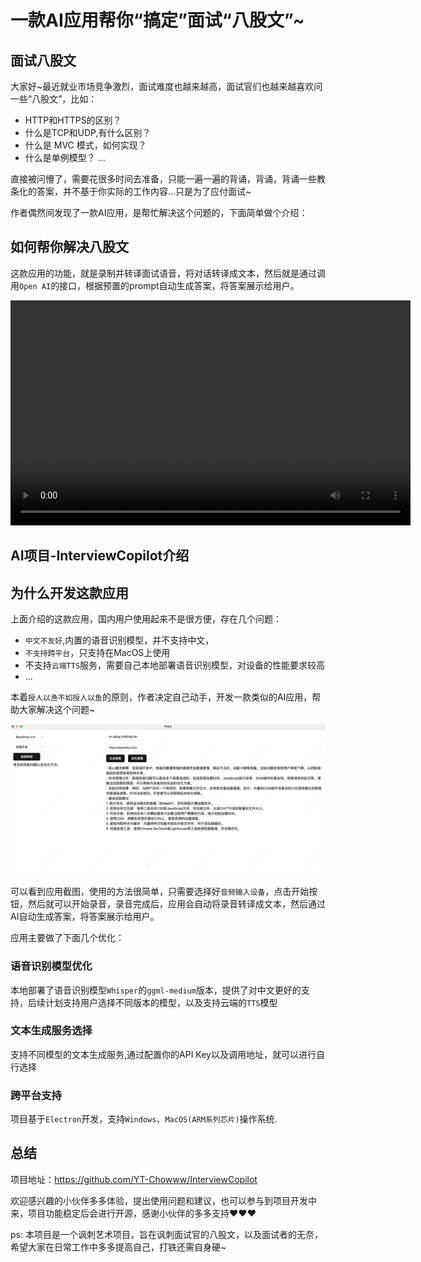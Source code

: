 # 一款AI应用帮你“搞定”面试“八股文”~

## 面试八股文

大家好~最近就业市场竞争激烈，面试难度也越来越高，面试官们也越来越喜欢问一些“八股文”，比如：

- HTTP和HTTPS的区别？
- 什么是TCP和UDP,有什么区别？
- 什么是 MVC 模式，如何实现？
- 什么是单例模型？
...

直接被问懵了，需要花很多时间去准备，只能一遍一遍的背诵，背诵，背诵一些教条化的答案，并不基于你实际的工作内容...只是为了应付面试~

作者偶然间发现了一款AI应用，是帮忙解决这个问题的，下面简单做个介绍：

## 如何帮你解决八股文

这款应用的功能，就是录制并转译面试语音，将对话转译成文本，然后就是通过调用`Open AI`的接口，根据预置的prompt自动生成答案，将答案展示给用户。

<video width="640" height="360" controls>
  <source src="./docs/cheetah.mp4" type="video/mp4">
  Your browser does not support the video tag.
</video>

## AI项目-InterviewCopilot介绍

## 为什么开发这款应用

上面介绍的这款应用，国内用户使用起来不是很方便，存在几个问题：

- `中文不友好`,内置的语音识别模型，并不支持中文，
- `不支持跨平台`，只支持在MacOS上使用
- 不支持`云端TTS`服务，需要自己本地部署语音识别模型，对设备的性能要求较高
- ...

本着`授人以渔不如授人以鱼`的原则，作者决定自己动手，开发一款类似的AI应用，帮助大家解决这个问题~

![alt text](./docs/image-introduce.png)

可以看到应用截图，使用的方法很简单，只需要选择好`音频输入设备`，点击开始按钮，然后就可以开始录音，录音完成后，应用会自动将录音转译成文本，然后通过AI自动生成答案，将答案展示给用户。

应用主要做了下面几个优化：

### 语音识别模型优化

本地部署了语音识别模型`Whisper`的`ggml-medium`版本，提供了对中文更好的支持，后续计划支持用户选择不同版本的模型，以及支持云端的`TTS`模型

### 文本生成服务选择

支持不同模型的文本生成服务,通过配置你的API Key以及调用地址，就可以进行自行选择

### 跨平台支持

项目基于`Electron`开发，支持`Windows`、`MacOS(ARM系列芯片)`操作系统.

## 总结

项目地址：https://github.com/YT-Chowww/InterviewCopilot

欢迎感兴趣的小伙伴多多体验，提出使用问题和建议，也可以参与到项目开发中来，项目功能稳定后会进行开源，感谢小伙伴的多多支持❤️❤️❤️

ps: 本项目是一个讽刺艺术项目，旨在讽刺面试官的八股文，以及面试者的无奈，希望大家在日常工作中多多提高自己，打铁还需自身硬~
